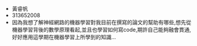 * 黃睿帆
* 313652008
* 因為我想了解神經網路的機器學習對我目前在撰寫的論文的幫助有哪些,想先從機器學習背後的數學原理看起,並且也學習如何寫code,期許自己能夠融會貫通,好好應用這學期在機器學習上所學到的知識...
